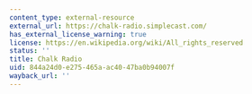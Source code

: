 ```yaml
---
content_type: external-resource
external_url: https://chalk-radio.simplecast.com/
has_external_license_warning: true
license: https://en.wikipedia.org/wiki/All_rights_reserved
status: ''
title: Chalk Radio
uid: 844a24d0-e275-465a-ac40-47ba0b94007f
wayback_url: ''
---
```

